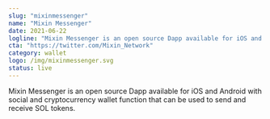 ```yaml
---
slug: "mixinmessenger"
name: "Mixin Messenger"
date: 2021-06-22
logline: "Mixin Messenger is an open source Dapp available for iOS and Android with social and cryptocurrency wallet function that can be used to send and receive SOL tokens."
cta: "https://twitter.com/Mixin_Network"
category: wallet
logo: /img/mixinmessenger.svg
status: live
---
```


Mixin Messenger is an open source Dapp available for iOS and Android with social and cryptocurrency wallet function that can be used to send and receive SOL tokens.